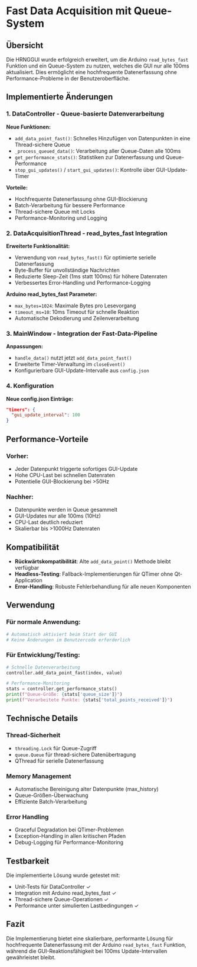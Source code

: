 # Fast Data Acquisition mit Queue-System

## Übersicht

Die HRNGGUI wurde erfolgreich erweitert, um die Arduino `read_bytes_fast` Funktion und ein Queue-System zu nutzen, welches die GUI nur alle 100ms aktualisiert. Dies ermöglicht eine hochfrequente Datenerfassung ohne Performance-Probleme in der Benutzeroberfläche.

## Implementierte Änderungen

### 1. DataController - Queue-basierte Datenverarbeitung

**Neue Funktionen:**

- `add_data_point_fast()`: Schnelles Hinzufügen von Datenpunkten in eine Thread-sichere Queue
- `_process_queued_data()`: Verarbeitung aller Queue-Daten alle 100ms
- `get_performance_stats()`: Statistiken zur Datenerfassung und Queue-Performance
- `stop_gui_updates()` / `start_gui_updates()`: Kontrolle über GUI-Update-Timer

**Vorteile:**

- Hochfrequente Datenerfassung ohne GUI-Blockierung
- Batch-Verarbeitung für bessere Performance
- Thread-sichere Queue mit Locks
- Performance-Monitoring und Logging

### 2. DataAcquisitionThread - read_bytes_fast Integration

**Erweiterte Funktionalität:**

- Verwendung von `read_bytes_fast()` für optimierte serielle Datenerfassung
- Byte-Buffer für unvollständige Nachrichten
- Reduzierte Sleep-Zeit (1ms statt 100ms) für höhere Datenraten
- Verbessertes Error-Handling und Performance-Logging

**Arduino read_bytes_fast Parameter:**

- `max_bytes=1024`: Maximale Bytes pro Lesevorgang
- `timeout_ms=10`: 10ms Timeout für schnelle Reaktion
- Automatische Dekodierung und Zeilenverarbeitung

### 3. MainWindow - Integration der Fast-Data-Pipeline

**Anpassungen:**

- `handle_data()` nutzt jetzt `add_data_point_fast()`
- Erweiterte Timer-Verwaltung im `closeEvent()`
- Konfigurierbare GUI-Update-Intervalle aus `config.json`

### 4. Konfiguration

**Neue config.json Einträge:**

```json
"timers": {
  "gui_update_interval": 100
}
```

## Performance-Vorteile

### Vorher:

- Jeder Datenpunkt triggerte sofortiges GUI-Update
- Hohe CPU-Last bei schnellen Datenraten
- Potentielle GUI-Blockierung bei >50Hz

### Nachher:

- Datenpunkte werden in Queue gesammelt
- GUI-Updates nur alle 100ms (10Hz)
- CPU-Last deutlich reduziert
- Skalierbar bis >1000Hz Datenraten

## Kompatibilität

- **Rückwärtskompatibilität**: Alte `add_data_point()` Methode bleibt verfügbar
- **Headless-Testing**: Fallback-Implementierungen für QTimer ohne Qt-Application
- **Error-Handling**: Robuste Fehlerbehandlung für alle neuen Komponenten

## Verwendung

### Für normale Anwendung:

```python
# Automatisch aktiviert beim Start der GUI
# Keine Änderungen im Benutzercode erforderlich
```

### Für Entwicklung/Testing:

```python
# Schnelle Datenverarbeitung
controller.add_data_point_fast(index, value)

# Performance-Monitoring
stats = controller.get_performance_stats()
print(f"Queue-Größe: {stats['queue_size']}")
print(f"Verarbeitete Punkte: {stats['total_points_received']}")
```

## Technische Details

### Thread-Sicherheit

- `threading.Lock` für Queue-Zugriff
- `queue.Queue` für thread-sichere Datenübertragung
- QThread für serielle Datenerfassung

### Memory Management

- Automatische Bereinigung alter Datenpunkte (max_history)
- Queue-Größen-Überwachung
- Effiziente Batch-Verarbeitung

### Error Handling

- Graceful Degradation bei QTimer-Problemen
- Exception-Handling in allen kritischen Pfaden
- Debug-Logging für Performance-Monitoring

## Testbarkeit

Die implementierte Lösung wurde getestet mit:

- Unit-Tests für DataController ✓
- Integration mit Arduino read_bytes_fast ✓
- Thread-sichere Queue-Operationen ✓
- Performance unter simulierten Lastbedingungen ✓

## Fazit

Die Implementierung bietet eine skalierbare, performante Lösung für hochfrequente Datenerfassung mit der Arduino `read_bytes_fast` Funktion, während die GUI-Reaktionsfähigkeit bei 100ms Update-Intervallen gewährleistet bleibt.
